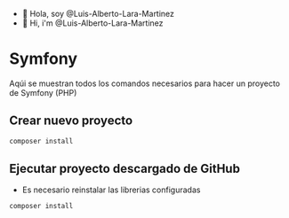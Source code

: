 - 👋 Hola, soy @Luis-Alberto-Lara-Martinez
- 👋 Hi, i'm @Luis-Alberto-Lara-Martinez

# Symfony
Aqúi se muestran todos los comandos necesarios para hacer un proyecto de Symfony (PHP)
## Crear nuevo proyecto
```bash
composer install
```
## Ejecutar proyecto descargado de GitHub
- Es necesario reinstalar las librerias configuradas
```bash
composer install
```

